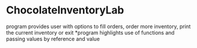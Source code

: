 # ChocolateInventoryLab
program provides user with options to fill orders, order more inventory, print the current inventory or exit 
*program highlights use of functions and passing values by reference and value 
